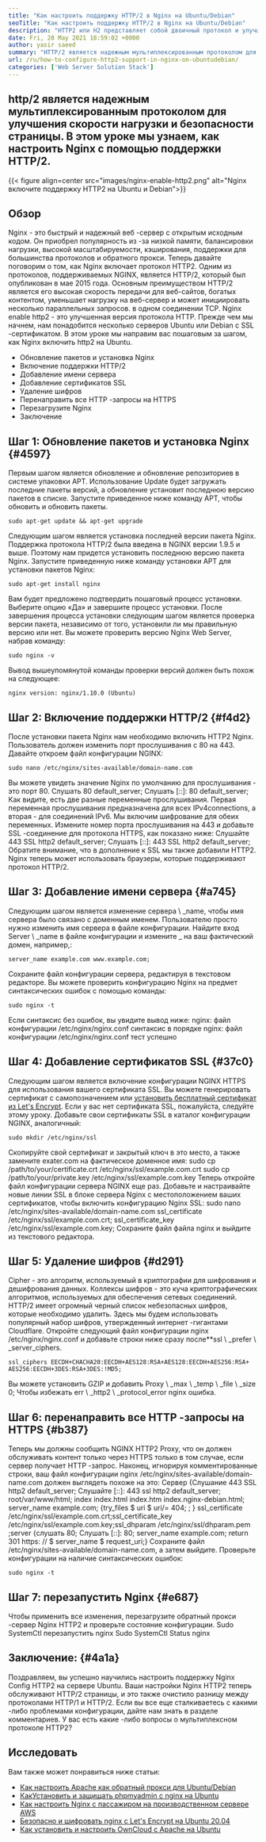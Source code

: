 ```yaml
---
title: "Как настроить поддержку HTTP/2 в Nginx на Ubuntu/Debian" 
seoTitle: "Как настроить поддержку HTTP/2 в Nginx на Ubuntu/Debian" 
description: "HTTP2 или H2 представляет собой двоичный протокол и улучшенная версия протокола HTTP, которая позволяет увеличить скорость страниц сайта после включения Nginx." 
date: Fri, 28 May 2021 18:59:02 +0000
author: yasir saeed
summary: "HTTP/2 является надежным мультиплексированным протоколом для улучшения скорости нагрузки страницы и безопасности. В этом уроке мы узнаем, как настроить Nginx с помощью поддержки HTTP/2." 
url: /ru/how-to-configure-http2-support-in-nginx-on-ubuntudebian/
categories: ['Web Server Solution Stack']
---
```


## http/2 является надежным мультиплексированным протоколом для улучшения скорости нагрузки и безопасности страницы. В этом уроке мы узнаем, как настроить Nginx с помощью поддержки HTTP/2.

{{< figure align=center src="images/nginx-enable-http2.png" alt="Nginx включите поддержку HTTP2 на Ubuntu и Debian">}}


## **Обзор** 
Nginx - это быстрый и надежный веб -сервер с открытым исходным кодом. Он приобрел популярность из -за низкой памяти, балансировки нагрузки, высокой масштабируемости, кэширования, поддержки для большинства протоколов и обратного прокси. Теперь давайте поговорим о том, как Nginx включает протокол HTTP2.
Одним из протоколов, поддерживаемых NGINX, является HTTP/2, который был опубликован в мае 2015 года. Основным преимуществом HTTP/2 является его высокая скорость передачи для веб-сайтов, богатых контентом, уменьшает нагрузку на веб-сервер и может инициировать несколько параллельных запросов. в одном соединении TCP. Nginx enable http2 - это улучшенная версия протокола HTTP. Прежде чем мы начнем, нам понадобится несколько серверов Ubuntu или Debian с SSL -сертификатом. В этом уроке мы направим вас пошаговым за шагом, как Nginx включить http2 на Ubuntu.
  * Обновление пакетов и установка Nginx
  * Включение поддержки HTTP/2
  * Добавление имени сервера
  * Добавление сертификатов SSL
  * Удаление шифров
  * Перенаправить все HTTP -запросы на HTTPS
  * Перезагрузите Nginx
  * Заключение

## Шаг 1: Обновление пакетов и установка Nginx {#4597}

Первым шагом является обновление и обновление репозиториев в системе упаковки APT. Использование Update будет загружать последние пакеты версий, а обновление установит последнюю версию пакетов в списке. Запустите приведенное ниже команду APT, чтобы обновить и обновить пакеты.
```
sudo apt-get update && apt-get upgrade
```
Следующим шагом является установка последней версии пакета Nginx. Поддержка протокола HTTP/2 была введена в NGINX версии 1.9.5 и выше. Поэтому нам придется установить последнюю версию пакета Nginx. Запустите приведенную ниже команду установки APT для установки пакетов Nginx:
```
sudo apt-get install nginx
```
Вам будет предложено подтвердить пошаговый процесс установки. Выберите опцию «Да» и завершите процесс установки. После завершения процесса установки следующим шагом является проверка версии пакета, независимо от того, установили ли мы правильную версию или нет. Вы можете проверить версию Nginx Web Server, набрав команду:
```
sudo nginx -v
```
Вывод вышеупомянутой команды проверки версий должен быть похож на следующее:
```
nginx version: nginx/1.10.0 (Ubuntu)
```

## Шаг 2: Включение поддержки HTTP/2 {#f4d2}

После установки пакета Nginx нам необходимо включить HTTP2 Nginx. Пользователь должен изменить порт прослушивания с 80 на 443. Давайте откроем файл конфигурации NGINX:
```
sudo nano /etc/nginx/sites-available/domain-name.com
```
Вы можете увидеть значение Nginx по умолчанию для прослушивания - это порт 80.
Слушать 80 default_server;
Слушать [::]: 80 default_server;
Как видите, есть две разные переменные прослушивания. Первая переменная прослушивания предназначена для всех IPv4connections, а вторая - для соединений IPv6. Мы включим шифрование для обеих переменных. Измените номер порта прослушивания на 443 и добавьте SSL -соединение для протокола HTTPS, как показано ниже:
Слушайте 443 SSL http2 default_server;
Слушать [::]: 443 SSL http2 default_server;
Обратите внимание, что в дополнение к SSL мы также добавили HTTP2. Nginx теперь может использовать браузеры, которые поддерживают протокол HTTP/2.

## Шаг 3: Добавление имени сервера {#a745}

Следующим шагом является изменение сервера \ _name, чтобы имя сервера было связано с доменным именем. Пользователю просто нужно изменить имя сервера в файле конфигурации. Найдите вход Server \ _name в файле конфигурации и измените _ на ваш фактический домен, например,:
```
server_name example.com www.example.com;
```
Сохраните файл конфигурации сервера, редактируя в текстовом редакторе. Вы можете проверить конфигурацию Nginx на предмет синтаксических ошибок с помощью команды:
```
sudo nginx -t
```
Если синтаксис без ошибок, вы увидите вывод ниже:
nginx: файл конфигурации /etc/nginx/nginx.conf синтаксис в порядке
nginx: файл конфигурации /etc/nginx/nginx.conf тест успешно

## Шаг 4: Добавление сертификатов SSL {#37c0}

Следующим шагом является включение конфигурации NGINX HTTPS для использования вашего сертификата SSL. Вы можете генерировать сертификат с самопозначением или [установить бесплатный сертификат из Let's Encrypt][1]. Если у вас нет сертификата SSL, пожалуйста, следуйте этому уроку. Добавьте свои сертификаты SSL в каталог конфигурации NGINX, аналогичный:
```
sudo mkdir /etc/nginx/ssl
```
Скопируйте свой сертификат и закрытый ключ в это место, а также замените exater.com на фактическое доменное имя:
sudo cp /path/to/your/certificate.crt /etc/nginx/ssl/example.com.crt
sudo cp /path/to/your/private.key /etc/nginx/ssl/example.com.key
Теперь откройте файл конфигурации сервера NGINX еще раз. Добавьте и настраивайте новые линии SSL в блоке сервера Nginx с местоположением ваших сертификатов, чтобы включить конфигурацию Nginx SSL:
sudo nano /etc/nginx/sites-available/domain-name.com
ssl_certificate /etc/nginx/ssl/example.com.crt;
ssl_certificate_key /etc/nginx/ssl/example.com.key;
Сохраните файл файла nginx и выйдите из текстового редактора.

## Шаг 5: Удаление шифров {#d291}

Cipher - это алгоритм, используемый в криптографии для шифрования и дешифрования данных. Коллексы шифров - это куча криптографических алгоритмов, используемых для обеспечения сетевых соединений. HTTP/2 имеет огромный черный список небезопасных шифров, которые необходимо удалить. Здесь мы будем использовать популярный набор шифров, утвержденный интернет -гигантами Cloudflare.
Откройте следующий файл конфигурации nginx /etc/nginx/nginx.conf и добавьте строки ниже сразу после**ssl \ _prefer \ _server_ciphers.
```
ssl_ciphers EECDH+CHACHA20:EECDH+AES128:RSA+AES128:EECDH+AES256:RSA+
AES256:EECDH+3DES:RSA+3DES:!MD5;
```
Вы можете установить GZIP и добавить Proxy \ _max \ _temp \ _file \ _size 0; Чтобы избежать err \ _http2 \ _protocol_error nginx ошибка.

## Шаг 6: перенаправить все HTTP -запросы на HTTPS {#b387}

Теперь мы должны сообщить NGINX HTTP2 Proxy, что он должен обслуживать контент только через HTTPS только в том случае, если сервер получает HTTP -запрос. Наконец, игнорируя комментированные строки, ваш файл конфигурации nginx /etc/nginx/sites-available/domain-name.com должен выглядеть похоже на это:
Сервер {Слушание 443 SSL http2 default_server; Слушайте [::]: 443 ssl http2 default_server; root/var/www/html; index index.html index.htm index.nginx-debian.html; server_name example.com; {try_files $ uri $ uri/= 404; ; } ssl_certificate /etc/nginx/ssl/example.com.crt;ssl_certificate_key /etc/nginx/ssl/example.com.key;ssl_dhparam /etc/nginx/ssl/dhparam.pem ;server {слушать 80; Слушать [::]: 80; server_name example.com; return 301 https: // $ server_name $ request_uri;}
Сохраните файл /etc/nginx/sites-available/domain-name.com, а затем выйдите. Проверьте конфигурации на наличие синтаксических ошибок:
```
sudo nginx -t
```

## Шаг 7: перезапустить Nginx {#e687}

Чтобы применить все изменения, перезагрузите обратный прокси -сервер Nginx HTTP2 и проверьте состояние конфигурации.
Sudo SystemCtl перезапустить nginx
Sudo SystemCtl Status nginx

## **Заключение:**  {#4a1a}

Поздравляем, вы успешно научились настроить поддержку Nginx Config HTTP2 на сервере Ubuntu. Ваши настройки Nginx HTTP2 теперь обслуживают HTTP/2 страницы, и это также очистило разницу между протоколами HTTP/1 и HTTP/2. Если вы все еще сталкиваетесь с какими -либо проблемами конфигурации, дайте нам знать в разделе комментариев.
У вас есть какие -либо вопросы о мультиплексном протоколе HTTP2?

## Исследовать
Вам также может понравиться ниже статьи:
  * [Как настроить Apache как обратный прокси для Ubuntu/Debian][3]
  * [Как][3][Установить и защищать phpmyadmin с nginx на Ubuntu][4]
  * [Как настроить Nginx с пассажиром на производственном сервере AWS][5]
  * [Безопасно и шифровать nginx с Let's Encrypt на Ubuntu 20.04][1]
  * [Как установить и настроить OwnCloud с Apache на Ubuntu][6]



[1]: https://blog.containerize.com/web-server-solution-stack/how-to-secure-nginx-with-letsencrypt-on-ubuntu-20-04/
[2]: mailto:yasir.saeed@aspose.com
[3]: https://blog.containerize.com/web-server-solution-stack/how-to-configure-apache-as-a-reverse-proxy-for-ubuntudebian/
[4]: https://blog.containerize.com/web-server-solution-stack/how-to-install-and-secure-phpmyadmin-with-nginx-on-ubuntu/
[5]: https://blog.containerize.com/web-server-solution-stack/how-to-setup-nginx-with-passenger-on-aws-production-server/
[6]: https://blog.containerize.com/backup-and-sync-software/how-to-install-and-configure-owncloud-with-apache-on-ubuntu/
